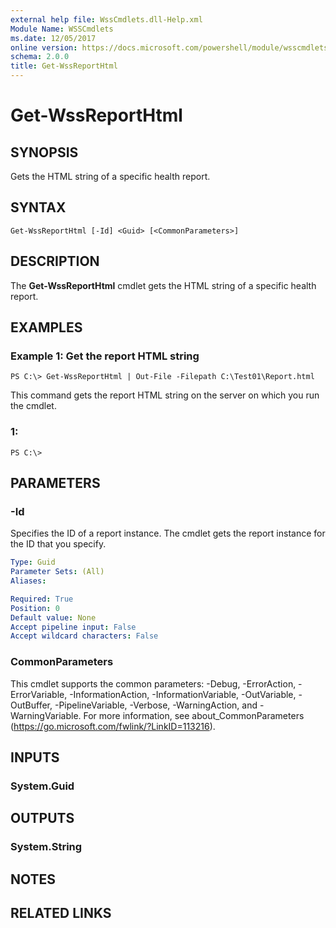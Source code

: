 ```yaml
---
external help file: WssCmdlets.dll-Help.xml
Module Name: WSSCmdlets
ms.date: 12/05/2017
online version: https://docs.microsoft.com/powershell/module/wsscmdlets/get-wssreporthtml?view=windowsserver2012r2-ps&wt.mc_id=ps-gethelp
schema: 2.0.0
title: Get-WssReportHtml
---
```


# Get-WssReportHtml

## SYNOPSIS
Gets the HTML string of a specific health report.

## SYNTAX

```
Get-WssReportHtml [-Id] <Guid> [<CommonParameters>]
```

## DESCRIPTION
The **Get-WssReportHtml** cmdlet gets the HTML string of a specific health report.

## EXAMPLES

### Example 1: Get the report HTML string
```
PS C:\> Get-WssReportHtml | Out-File -Filepath C:\Test01\Report.html
```

This command gets the report HTML string on the server on which you run the cmdlet.

### 1:
```
PS C:\>
```

## PARAMETERS

### -Id
Specifies the ID of a report instance.
The cmdlet gets the report instance for the ID that you specify.

```yaml
Type: Guid
Parameter Sets: (All)
Aliases: 

Required: True
Position: 0
Default value: None
Accept pipeline input: False
Accept wildcard characters: False
```

### CommonParameters
This cmdlet supports the common parameters: -Debug, -ErrorAction, -ErrorVariable, -InformationAction, -InformationVariable, -OutVariable, -OutBuffer, -PipelineVariable, -Verbose, -WarningAction, and -WarningVariable. For more information, see about_CommonParameters (https://go.microsoft.com/fwlink/?LinkID=113216).

## INPUTS

### System.Guid

## OUTPUTS

### System.String

## NOTES

## RELATED LINKS

